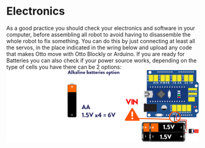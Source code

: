 # Electronics
As a good practice you should check your electronics and software in your computer, before assembling all robot to avoid having to disassemble the whole robot to fix something.
You can do this by just connecting at least all the servos, in the place indicated in the wring below and upload any code that makes Otto move with Otto Blockly or Arduino.
If you are ready for Batteries you can also check if your power source works, depending on the type of cells you have there can be 2 options:  
![fig](legacy/Vin_from_4AA_alkaline_batteries.png)